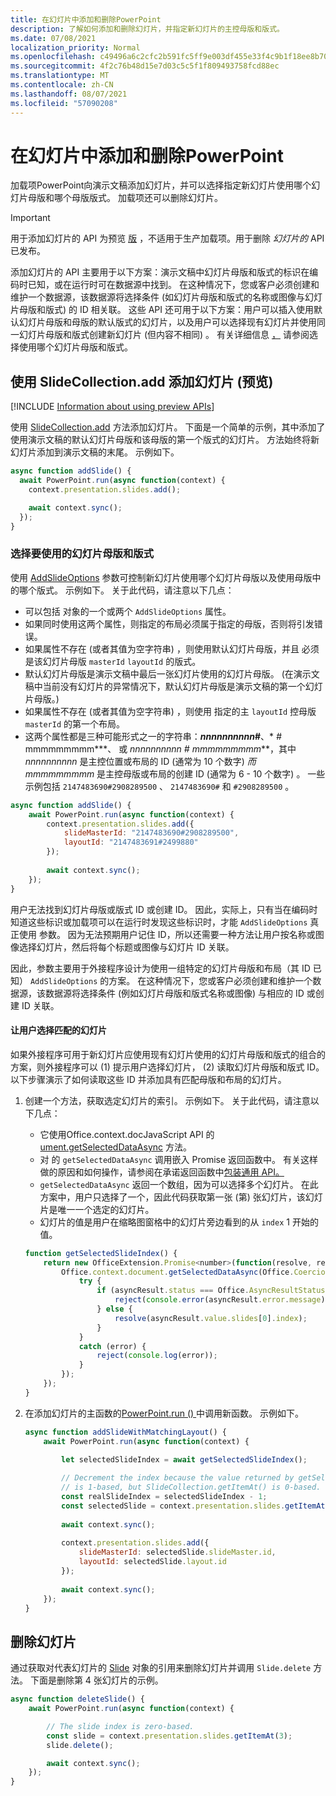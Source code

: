 ```yaml
---
title: 在幻灯片中添加和删除PowerPoint
description: 了解如何添加和删除幻灯片，并指定新幻灯片的主控母版和版式。
ms.date: 07/08/2021
localization_priority: Normal
ms.openlocfilehash: c49496a6c2cfc2b591fc5ff9e003df455e33f4c9b1f18ee8b7049b16f12fd81d
ms.sourcegitcommit: 4f2c76b48d15e7d03c5c5f1f809493758fcd88ec
ms.translationtype: MT
ms.contentlocale: zh-CN
ms.lasthandoff: 08/07/2021
ms.locfileid: "57090208"
---
```

# <a name="add-and-delete-slides-in-powerpoint"></a>在幻灯片中添加和删除PowerPoint

加载项PowerPoint向演示文稿添加幻灯片，并可以选择指定新幻灯片使用哪个幻灯片母版和哪个母版版式。 加载项还可以删除幻灯片。

> [!IMPORTANT]
> 用于添加幻灯片的 API 为预览 [版](../reference/requirement-sets/powerpoint-preview-apis.md) ，不适用于生产加载项。用于删除 *幻灯片的* API 已发布。

添加幻灯片的 API 主要用于以下方案：演示文稿中幻灯片母版和版式的标识在编码时已知，或在运行时可在数据源中找到。 在这种情况下，您或客户必须创建和维护一个数据源，该数据源将选择条件 (如幻灯片母版和版式的名称或图像与幻灯片母版和版式) 的 ID 相关联。 这些 API 还可用于以下方案：用户可以插入使用默认幻灯片母版和母版的默认版式的幻灯片，以及用户可以选择现有幻灯片并使用同一幻灯片母版和版式创建新幻灯片 (但内容不相同) 。 有关详细信息 [，](#select-which-slide-master-and-layout-to-use) 请参阅选择使用哪个幻灯片母版和版式。

## <a name="add-a-slide-with-slidecollectionadd-preview"></a>使用 SlideCollection.add 添加幻灯片 (预览) 

[!INCLUDE [Information about using preview APIs](../includes/using-preview-apis-host.md)]

使用 [SlideCollection.add](/javascript/api/powerpoint/powerpoint.slidecollection#add_options_) 方法添加幻灯片。 下面是一个简单的示例，其中添加了使用演示文稿的默认幻灯片母版和该母版的第一个版式的幻灯片。 方法始终将新幻灯片添加到演示文稿的末尾。 示例如下。

```javascript
async function addSlide() {
  await PowerPoint.run(async function(context) {
    context.presentation.slides.add();

    await context.sync();
  });
}
```

### <a name="select-which-slide-master-and-layout-to-use"></a>选择要使用的幻灯片母版和版式

使用 [AddSlideOptions](/javascript/api/powerpoint/powerpoint.addslideoptions) 参数可控制新幻灯片使用哪个幻灯片母版以及使用母版中的哪个版式。 示例如下。 关于此代码，请注意以下几点：

- 可以包括 对象的一个或两个 `AddSlideOptions` 属性。
- 如果同时使用这两个属性，则指定的布局必须属于指定的母版，否则将引发错误。
- 如果属性不存在 (或者其值为空字符串) ，则使用默认幻灯片母版，并且 必须是该幻灯片母版 `masterId` `layoutId` 的版式。
- 默认幻灯片母版是演示文稿中最后一张幻灯片使用的幻灯片母版。  (在演示文稿中当前没有幻灯片的异常情况下，默认幻灯片母版是演示文稿的第一个幻灯片母版。) 
- 如果属性不存在 (或者其值为空字符串) ，则使用 指定的主 `layoutId` 控母版 `masterId` 的第一个布局。
- 这两个属性都是三种可能形式之一的字符串：***nnnnnnnnnn*#**、* *#* mmmmmmmmm***、 或 **_nnnnnnnnnn_ #* mmmmmmmmm***，其中 *nnnnnnnnnn* 是主控位置或布局的 ID (通常为 10 个数字) *而 mmmmmmmmm* 是主控母版或布局的创建 ID (通常为 6 - 10 个数字) 。 一些示例包括 `2147483690#2908289500` 、 `2147483690#` 和 `#2908289500` 。

```javascript
async function addSlide() {
    await PowerPoint.run(async function(context) {
        context.presentation.slides.add({
            slideMasterId: "2147483690#2908289500",
            layoutId: "2147483691#2499880"
        });
    
        await context.sync();
    });
}
```

用户无法找到幻灯片母版或版式 ID 或创建 ID。 因此，实际上，只有当在编码时知道这些标识或加载项可以在运行时发现这些标识时，才能 `AddSlideOptions` 真正使用 参数。 因为无法预期用户记住 ID，所以还需要一种方法让用户按名称或图像选择幻灯片，然后将每个标题或图像与幻灯片 ID 关联。

因此，参数主要用于外接程序设计为使用一组特定的幻灯片母版和布局（其 ID 已知） `AddSlideOptions` 的方案。 在这种情况下，您或客户必须创建和维护一个数据源，该数据源将选择条件 (例如幻灯片母版和版式名称或图像) 与相应的 ID 或创建 ID 关联。

#### <a name="have-the-user-choose-a-matching-slide"></a>让用户选择匹配的幻灯片

如果外接程序可用于新幻灯片应使用现有幻灯片使用的幻灯片母版和版式的组合的方案，则外接程序可以 (1) 提示用户选择幻灯片， (2) 读取幻灯片母版和版式 ID。 以下步骤演示了如何读取这些 ID 并添加具有匹配母版和布局的幻灯片。

1. 创建一个方法，获取选定幻灯片的索引。 示例如下。 关于此代码，请注意以下几点：

    - 它使用Office.context.docJavaScript API 的 [ ument.getSelectedDataAsync](/javascript/api/office/office.document#getSelectedDataAsync_coercionType__callback_) 方法。
    - 对 的 `getSelectedDataAsync` 调用嵌入 Promise 返回函数中。 有关这样做的原因和如何操作，请参阅在承诺返回函数中[包装通用 API。](../develop/asynchronous-programming-in-office-add-ins.md#wrap-common-apis-in-promise-returning-functions)
    - `getSelectedDataAsync` 返回一个数组，因为可以选择多个幻灯片。 在此方案中，用户只选择了一个，因此代码获取第一张 (第) 张幻灯片，该幻灯片是唯一一个选定的幻灯片。
    - 幻灯片的值是用户在缩略图窗格中的幻灯片旁边看到的从 `index` 1 开始的值。

    ```javascript
    function getSelectedSlideIndex() {
        return new OfficeExtension.Promise<number>(function(resolve, reject) {
            Office.context.document.getSelectedDataAsync(Office.CoercionType.SlideRange, function(asyncResult) {
                try {
                    if (asyncResult.status === Office.AsyncResultStatus.Failed) {
                        reject(console.error(asyncResult.error.message));
                    } else {
                        resolve(asyncResult.value.slides[0].index);
                    }
                } 
                catch (error) {
                    reject(console.log(error));
                }
            });
        });
    }
    ```

2. 在添加幻灯片的主函数的[PowerPoint.run () ](/javascript/api/powerpoint#PowerPoint_run_batch_)中调用新函数。 示例如下。

    ```javascript
    async function addSlideWithMatchingLayout() {
        await PowerPoint.run(async function(context) {
    
            let selectedSlideIndex = await getSelectedSlideIndex();
        
            // Decrement the index because the value returned by getSelectedSlideIndex()
            // is 1-based, but SlideCollection.getItemAt() is 0-based.
            const realSlideIndex = selectedSlideIndex - 1;
            const selectedSlide = context.presentation.slides.getItemAt(realSlideIndex).load("slideMaster/id, layout/id");
        
            await context.sync();
        
            context.presentation.slides.add({
                slideMasterId: selectedSlide.slideMaster.id,
                layoutId: selectedSlide.layout.id
            });
        
            await context.sync();
        });
    }
    ```

## <a name="delete-slides"></a>删除幻灯片

通过获取对代表幻灯片的 [Slide](/javascript/api/powerpoint/powerpoint.slide) 对象的引用来删除幻灯片并调用 `Slide.delete` 方法。 下面是删除第 4 张幻灯片的示例。

```javascript
async function deleteSlide() {
    await PowerPoint.run(async function(context) {

        // The slide index is zero-based. 
        const slide = context.presentation.slides.getItemAt(3);
        slide.delete();

        await context.sync();
    });
}
```
